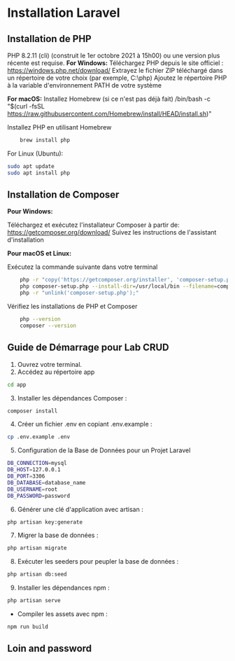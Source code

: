 # Installation Laravel


## Installation de PHP


PHP 8.2.11 (cli) (construit le 1er octobre 2021 à 15h00) ou une version plus récente est requise.
**For Windows:**
Téléchargez PHP depuis le site officiel : https://windows.php.net/download/
Extrayez le fichier ZIP téléchargé dans un répertoire de votre choix (par exemple, C:\php)
Ajoutez le répertoire PHP à la variable d'environnement PATH de votre système

**For macOS:**
Installez Homebrew (si ce n'est pas déjà fait)
/bin/bash -c "$(curl -fsSL https://raw.githubusercontent.com/Homebrew/install/HEAD/install.sh)"

Installez PHP en utilisant Homebrew
```bash
    brew install php
```


For Linux (Ubuntu):
```bash
sudo apt update
sudo apt install php
```

## Installation de Composer
**Pour Windows:**

Téléchargez et exécutez l'installateur Composer à partir de: https://getcomposer.org/download/
Suivez les instructions de l'assistant d'installation

**Pour macOS et Linux:**

Exécutez la commande suivante dans votre terminal
```bash
    php -r "copy('https://getcomposer.org/installer', 'composer-setup.php');"
    php composer-setup.php --install-dir=/usr/local/bin --filename=composer
    php -r "unlink('composer-setup.php');"
```


Vérifiez les installations de PHP et Composer

```bash
    php --version
    composer --version
```
## Guide de Démarrage pour Lab CRUD

1. Ouvrez votre terminal.
2. Accédez au répertoire app

```bash
cd app
```
3. Installer les dépendances Composer :

```bash
composer install
```

<!-- TODO : nom install ? -->

4. Créer un fichier .env en copiant .env.example :
   
```bash
cp .env.example .env
```

5. Configuration de la Base de Données pour un Projet Laravel
   
```bash
DB_CONNECTION=mysql
DB_HOST=127.0.0.1
DB_PORT=3306
DB_DATABASE=database_name
DB_USERNAME=root
DB_PASSWORD=password
```
6. Générer une clé d'application avec artisan :

```bash
php artisan key:generate
```
7. Migrer la base de données :

```bash
php artisan migrate
```
8. Exécuter les seeders pour peupler la base de données :
   
```bash
php artisan db:seed
```

9. Installer les dépendances npm :

```bash
php artisan serve
```

- Compiler les assets avec npm :

```bash
npm run build
```

<!-- TODO :Loin and password   -->
## Loin and password 